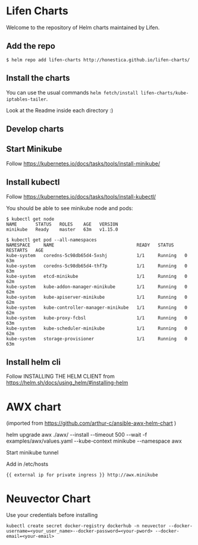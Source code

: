 # Lifen Charts 

Welcome to the repository of Helm charts maintained by Lifen.

## Add the repo

```
$ helm repo add lifen-charts http://honestica.github.io/lifen-charts/
```

## Install the charts

You can use the usual commands `helm fetch/install lifen-charts/kube-iptables-tailer`.

Look at the Readme inside each directory :)

## Develop charts


## Start Minikube

Follow https://kubernetes.io/docs/tasks/tools/install-minikube/

## Install kubectl 

Follow https://kubernetes.io/docs/tasks/tools/install-kubectl/

You should be able to see minikube node and pods:
```
$ kubectl get node
NAME       STATUS   ROLES    AGE   VERSION
minikube   Ready    master   63m   v1.15.0

$ kubectl get pod --all-namespaces
NAMESPACE     NAME                               READY   STATUS    RESTARTS   AGE
kube-system   coredns-5c98db65d4-5xshj           1/1     Running   0          63m
kube-system   coredns-5c98db65d4-thf7p           1/1     Running   0          63m
kube-system   etcd-minikube                      1/1     Running   0          62m
kube-system   kube-addon-manager-minikube        1/1     Running   0          62m
kube-system   kube-apiserver-minikube            1/1     Running   0          62m
kube-system   kube-controller-manager-minikube   1/1     Running   0          62m
kube-system   kube-proxy-fcbsl                   1/1     Running   0          63m
kube-system   kube-scheduler-minikube            1/1     Running   0          62m
kube-system   storage-provisioner                1/1     Running   0          63m
```

## Install helm cli

Follow INSTALLING THE HELM CLIENT
from https://helm.sh/docs/using_helm/#installing-helm

# AWX chart

(imported from https://github.com/arthur-c/ansible-awx-helm-chart )

helm upgrade awx ./awx/ --install  --timeout 500 --wait -f examples/awx/values.yaml --kube-context minikube --namespace awx

Start minikube tunnel

Add in /etc/hosts 
```
{{ external ip for private ingress }} http://awx.minikube
```

# Neuvector Chart


Use your credentials before installing

```
kubectl create secret docker-registry dockerhub -n neuvector --docker-username=<your_user_name>--docker-password=<your-pword> --docker-email=<your-email>
```